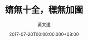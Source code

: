 ---
issue: 233
title: 媠無十全，䆀無加圇
author: 黃文達
date: 2017-07-20T00:00:00.000+08:00
topic: 抒懷
difficulty: 1
wikidata: Q98095631
wikidata_link: https://www.wikidata.org/wiki/Q98095631
author_wikidata_link: https://www.wikidata.org/wiki/Q98096345
author_wikidata: Q98096345
---